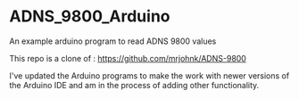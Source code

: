 # ADNS_9800_Arduino
An example arduino program to read ADNS 9800 values 

This repo is a clone of : 
https://github.com/mrjohnk/ADNS-9800


I've updated the Arduino programs to make the work with newer versions of the Arduino IDE and am in the process
of adding other functionality.
